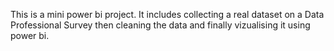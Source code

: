 This is a mini power bi project. It includes collecting a real dataset on a Data Professional Survey then cleaning the data and finally vizualising it using power bi.
